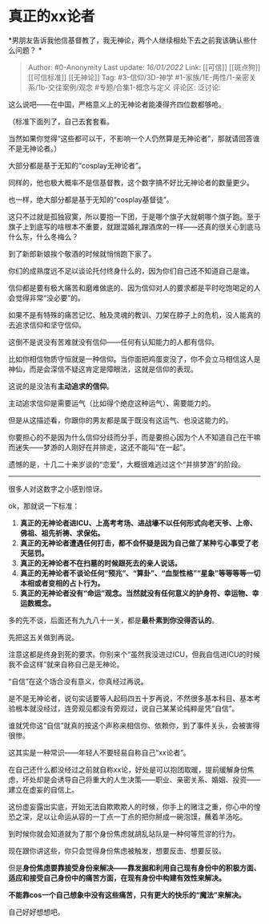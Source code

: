 # 真正的xx论者
*男朋友告诉我他信基督教了，我无神论，两个人继续相处下去之前我该确认些什么问题？  *

> Author: #0-Anonymity
> Last update: *16/01/2022*
> Link: [[可信]] [[斑点狗]] [[可信标准]] [[无神论]]
> Tag: #3-信仰/3D-神学 #1-家族/1E-两性/1-亲密关系/1b-交往案例/观念 #专题/合集1-概念与定义
> 评论区:
> 泛讨论:

这么说吧——在中国，严格意义上的无神论者能凑得齐四位数都够呛。

（标准下面列了，自己去套套看。

当然如果你觉得“这些都可以干，不影响一个人仍然算是无神论者”，那就请回答谁不是无神论者。）

大部分都是基于无知的“cosplay无神论者”。

同样的，他也极大概率不是信基督教，这个数字搞不好比无神论者的数量更少。

也一样，绝大部分都是基于无知的“cosplay基督徒”。

这只不过就是孤独寂寞，所以要抱一下团，于是哪个旗子大就朝哪个旗子跑。至于旗子上到底写的啥根本不重要，就跟混婚礼蹭酒席的一样——还真的很关心到底马什么东，什么冬梅么？

到了新郎新娘挨个敬酒的时候就悄悄跑下家了。

你们的成熟度远不足以谈论托付终身什么的，因为你们自己还不知道自己是谁。

信仰都是要有极大痛苦和磨难做底的、因为信仰对人的要求都是平时吃饱喝足的人会觉得非常“没必要”的。

如果不是有特殊的痛苦记忆、触及灵魂的教训、刀架在脖子上的危机，没人能真的去追求信仰和坚守信仰。

这倒不是说没有苦难就没有信仰——任何有认知能力的人都有信仰。

比如你相信物质守恒就是一种信仰。当你面把鸡蛋变没了，你不会立马相信这人是神仙，而是会深信不疑这肯定是障眼法，这就是信仰的表现。

这说的是没法有**主动追求的信仰**。

主动追求信仰是需要运气（比如得个绝症这种运气）、需要能力的。

但是从这描述看，你跟你的男友都是属于既没有这运气、也没这能力的。

你要担心的不是因为什么信仰分歧而分手，而是要担心因为个人不知道自己在干嘛而迷失——梦游的人刚好在并排走，这还不能叫“在一起”。

遗憾的是，十几二十来岁谈的“恋爱”，大概很难逃过这个“并排梦游”的阶段。

---

很多人对这数字之小感到惊讶。

ok，那就说一下标准：

1.  **真正的无神论者进ICU、上高考考场、进战壕不以任何形式向老天爷、上帝、佛祖、祖先祈祷、求保佑。**
2.  **真正的无神论者遭遇任何打击，都不会怀疑是因为自己做了某种亏心事受了老天惩罚。**
3.  **真正的无神论者不在扫墓的时候跟死去的亲人说话。**
4.  **真正的无神论者不谈论任何“预兆”、“算卦”、“血型性格”“星象”等等等等一切本相或者变相的占卜行为。**
5.  **真正的无神论者没有“命运”观念。当然就没有任何意义的护身符、幸运物、幸运数概念。**

多的先不谈，后面还有九九八十一关，都是**最朴素到你没得否认的**。

先把这五关做到再说。

注意这都是终身到死的要求。你别来个“虽然我没进过ICU，但我自信进ICU的时候我不会这样”就来自称自己是无神论。

“自信”在这个场合没有意义，你真经过再说。

是不是无神论者，说句实话要等人起码四五十岁再说，不然很多基本科目、基本考验根本就没经过，连旁观见都没有旁观过，说自己某某论纯粹是凭“自信”。

谁就凭你这“自信”就真的按这个声称来相信你、依赖你，到了事件关头，会被害得很惨。

这其实是一种常识——年轻人不要轻易自称自己“xx论者”。

在自己还什么都没经过之前就自称xx论，好处是可以抱团取暖，提前缓解身份焦虑，坏处却是会诱导自己将重大的人生决策——职业、亲密关系、婚姻、投资——建立在虚妄的自信上。

这份虚妄露出实底，开始无法自欺欺欺人的时候，你手上的赌注之重，你心中的惶恐之深，足以让命运从容的一丁点一丁点的把你掰成一碗泡馍，蘸着羊汤吃。

到时候你就会知道就为了那个身份焦虑就胡乱站队是一种何等荒谬的行为。

现在跟你讲这些，你只会觉得身份焦虑被触发，想要反击、想要反驳。

但是**身份焦虑要靠接受身份来解决——靠发掘和利用自己现有身份中的积极方面、适应和接受自己身份中的痛苦方面，在现有身份中构建有效性来解决。**

**不能靠cos一个自己想象中没有这些痛苦，只有更大的快乐的“魔法”来解决。**

自己好好想想吧。
